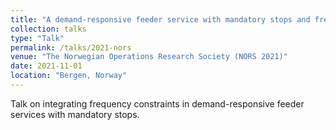 ```yaml
---
title: "A demand-responsive feeder service with mandatory stops and frequency constraints"
collection: talks
type: "Talk"
permalink: /talks/2021-nors
venue: "The Norwegian Operations Research Society (NORS 2021)"
date: 2021-11-01
location: "Bergen, Norway"
---
```


Talk on integrating frequency constraints in demand-responsive feeder services with mandatory stops.
